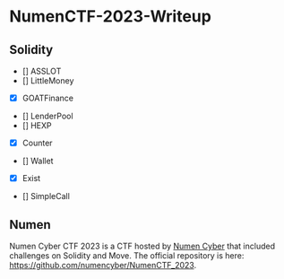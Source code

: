 # NumenCTF-2023-Writeup

## Solidity
- [] ASSLOT
- [] LittleMoney
- [x] GOATFinance
- [] LenderPool
- [] HEXP
- [x] Counter
- [] Wallet
- [x] Exist
- [] SimpleCall

## Numen
Numen Cyber CTF 2023 is a CTF hosted by [Numen Cyber](https://twitter.com/numencyber) that included challenges on Solidity and Move.
The official repository is here: https://github.com/numencyber/NumenCTF_2023.
